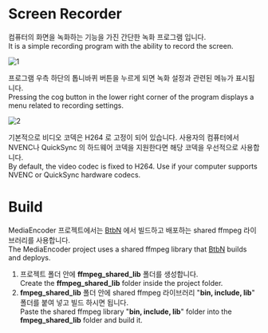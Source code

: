# Screen Recorder

컴퓨터의 화면을 녹화하는 기능을 가진 간단한 녹화 프로그램 입니다.   
It is a simple recording program with the ability to record the screen.

![1](https://user-images.githubusercontent.com/49547202/129135093-31221542-a415-46c7-93d5-3570e9395c13.png)

프로그램 우측 하단의 톱니바퀴 버튼을 누르게 되면 녹화 설정과 관련된 메뉴가 표시됩니다.   
Pressing the cog button in the lower right corner of the program displays a menu related to recording settings.

![2](https://user-images.githubusercontent.com/49547202/129135197-1e0da708-8248-4ec4-a571-eee3987ad23f.png)

기본적으로 비디오 코덱은 H264 로 고정이 되어 있습니다. 사용자의 컴퓨터에서 NVENC나 QuickSync 의 하드웨어 코덱을 지원한다면 해당 코덱을 우선적으로 사용합니다.   
By default, the video codec is fixed to H264. Use if your computer supports NVENC or QuickSync hardware codecs.

# Build
MediaEncoder 프로젝트에서는 [BtbN](https://github.com/BtbN/FFmpeg-Builds) 에서 빌드하고 배포하는 shared ffmpeg 라이브러리를 사용합니다.   
The MediaEncoder project uses a shared ffmpeg library that [BtbN](https://github.com/BtbN/FFmpeg-Builds) builds and deploys.

1. 프로젝트 폴더 안에 **ffmpeg_shared_lib** 폴더를 생성합니다.   
Create the **ffmpeg_shared_lib** folder inside the project folder.
2. **fmpeg_shared_lib** 폴더 안에 shared ffmpeg 라이브러리 "**bin, include, lib**" 폴더를 붙여 넣고 빌드 하시면 됩니다.   
Paste the shared ffmpeg library "**bin, include, lib**" folder into the **fmpeg_shared_lib** folder and build it.


